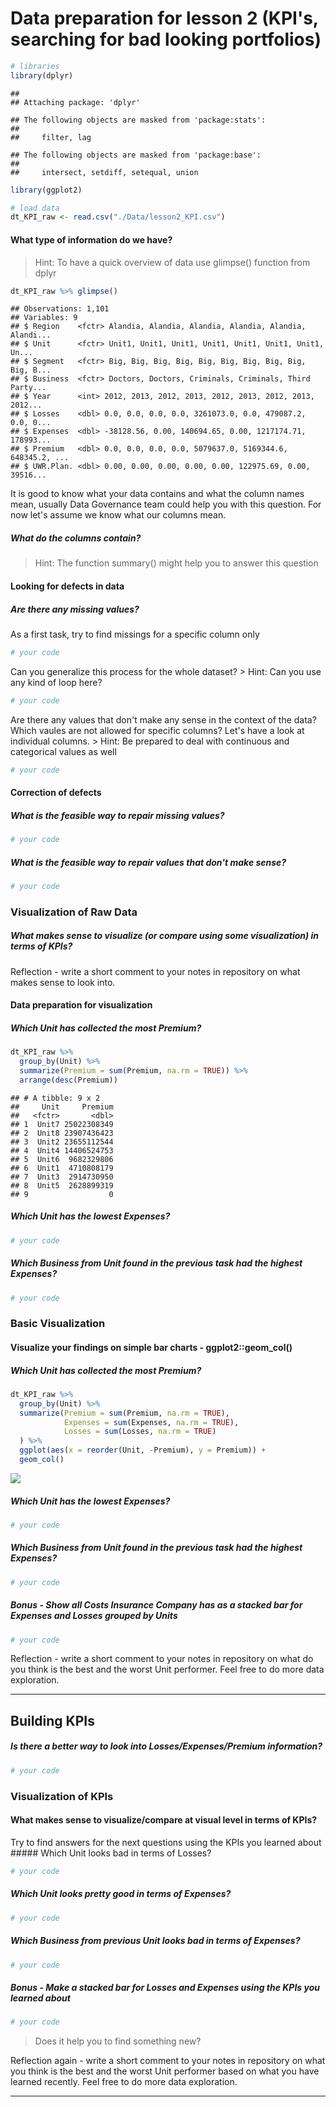 Data preparation for lesson 2 (KPI's, searching for bad looking portfolios)
================

``` r
# libraries
library(dplyr)
```

    ## 
    ## Attaching package: 'dplyr'

    ## The following objects are masked from 'package:stats':
    ## 
    ##     filter, lag

    ## The following objects are masked from 'package:base':
    ## 
    ##     intersect, setdiff, setequal, union

``` r
library(ggplot2)

# load data
dt_KPI_raw <- read.csv("./Data/lesson2_KPI.csv")
```

#### What type of information do we have?

> Hint: To have a quick overview of data use glimpse() function from dplyr

``` r
dt_KPI_raw %>% glimpse()
```

    ## Observations: 1,101
    ## Variables: 9
    ## $ Region    <fctr> Alandia, Alandia, Alandia, Alandia, Alandia, Alandi...
    ## $ Unit      <fctr> Unit1, Unit1, Unit1, Unit1, Unit1, Unit1, Unit1, Un...
    ## $ Segment   <fctr> Big, Big, Big, Big, Big, Big, Big, Big, Big, Big, B...
    ## $ Business  <fctr> Doctors, Doctors, Criminals, Criminals, Third Party...
    ## $ Year      <int> 2012, 2013, 2012, 2013, 2012, 2013, 2012, 2013, 2012...
    ## $ Losses    <dbl> 0.0, 0.0, 0.0, 0.0, 3261073.0, 0.0, 479087.2, 0.0, 0...
    ## $ Expenses  <dbl> -38128.56, 0.00, 140694.65, 0.00, 1217174.71, 178993...
    ## $ Premium   <dbl> 0.0, 0.0, 0.0, 0.0, 5079637.0, 5169344.6, 648345.2, ...
    ## $ UWR.Plan. <dbl> 0.00, 0.00, 0.00, 0.00, 0.00, 122975.69, 0.00, 39516...

It is good to know what your data contains and what the column names mean, usually Data Governance team could help you with this question. For now let's assume we know what our columns mean.

##### What do the columns contain?

> Hint: The function summary() might help you to answer this question

#### Looking for defects in data

##### Are there any missing values?

As a first task, try to find missings for a specific column only

``` r
# your code
```

Can you generalize this process for the whole dataset? &gt; Hint: Can you use any kind of loop here?

``` r
# your code
```

Are there any values that don't make any sense in the context of the data? Which vaules are not allowed for specific columns? Let's have a look at individual columns. &gt; Hint: Be prepared to deal with continuous and categorical values as well

``` r
# your code
```

#### Correction of defects

##### What is the feasible way to repair missing values?

``` r
# your code
```

##### What is the feasible way to repair values that don't make sense?

``` r
# your code
```

### Visualization of Raw Data

##### What makes sense to visualize (or compare using some visualization) in terms of KPIs?

Reflection - write a short comment to your notes in repository on what makes sense to look into.

#### Data preparation for visualization

##### Which Unit has collected the most Premium?

``` r
dt_KPI_raw %>% 
  group_by(Unit) %>% 
  summarize(Premium = sum(Premium, na.rm = TRUE)) %>% 
  arrange(desc(Premium))
```

    ## # A tibble: 9 x 2
    ##     Unit     Premium
    ##   <fctr>       <dbl>
    ## 1  Unit7 25022308349
    ## 2  Unit8 23907436423
    ## 3  Unit2 23655112544
    ## 4  Unit4 14406524753
    ## 5  Unit6  9682329806
    ## 6  Unit1  4710808179
    ## 7  Unit3  2914730950
    ## 8  Unit5  2628899319
    ## 9                  0

##### Which Unit has the lowest Expenses?

``` r
# your code
```

##### Which Business from Unit found in the previous task had the highest Expenses?

``` r
# your code
```

### Basic Visualization

#### Visualize your findings on simple bar charts - ggplot2::geom\_col()

##### Which Unit has collected the most Premium?

``` r
dt_KPI_raw %>% 
  group_by(Unit) %>% 
  summarize(Premium = sum(Premium, na.rm = TRUE),
            Expenses = sum(Expenses, na.rm = TRUE),
            Losses = sum(Losses, na.rm = TRUE)
  ) %>% 
  ggplot(aes(x = reorder(Unit, -Premium), y = Premium)) + 
  geom_col()
```

![](data_prep_exercise_KPI_files/figure-markdown_github-ascii_identifiers/unnamed-chunk-11-1.png)

##### Which Unit has the lowest Expenses?

``` r
# your code
```

##### Which Business from Unit found in the previous task had the highest Expenses?

``` r
# your code
```

##### Bonus - Show all Costs Insurance Company has as a stacked bar for Expenses and Losses grouped by Units

``` r
# your code
```

Reflection - write a short comment to your notes in repository on what do you think is the best and the worst Unit performer. Feel free to do more data exploration.

------------------------------------------------------------------------

Building KPIs
-------------

##### Is there a better way to look into Losses/Expenses/Premium information?

``` r
# your code
```

### Visualization of KPIs

#### What makes sense to visualize/compare at visual level in terms of KPIs?

Try to find answers for the next questions using the KPIs you learned about \#\#\#\#\# Which Unit looks bad in terms of Losses?

``` r
# your code
```

##### Which Unit looks pretty good in terms of Expenses?

``` r
# your code
```

##### Which Business from previous Unit looks bad in terms of Expenses?

``` r
# your code
```

##### Bonus - Make a stacked bar for Losses and Expenses using the KPIs you learned about

``` r
# your code
```

> Does it help you to find something new?

Reflection again - write a short comment to your notes in repository on what you think is the best and the worst Unit performer based on what you have learned recently. Feel free to do more data exploration.

------------------------------------------------------------------------